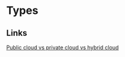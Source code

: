 # Types

## Links

[Public cloud vs private cloud vs hybrid cloud](https://www.cloudways.com/blog/public-vs-private-vs-hybrid-cloud/)

